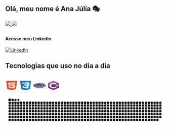 ## Olá, meu nome é Ana Júlia 🎭
<div>
<a href="https://github.com/anajuliazip">
<img height="180em" src="https://github-readme-stats.vercel.app/api?username=anajuliazip&show_icons=true&theme=cobalt">
<img height="180em" src="https://github-readme-stats.vercel.app/api/top-langs/?username=anajuliazip&layout=donut-vertical&icons=true&theme=cobalt">
</a>
</div>

##

#### Acesse meu LinkedIn
[![LinkedIn](https://img.shields.io/badge/LinkedIn-0077B5?style=for-the-badge&logo=linkedin&logoColor=white)](https://www.linkedin.com/in/anajuliadacruz/)

## Tecnologias que uso no dia a dia

<div><br>
  <img align="center" alt="Ana-HTML" height="30" width="40" src="https://raw.githubusercontent.com/devicons/devicon/master/icons/html5/html5-original.svg">
  <img align="center" alt="Ana-CSS" height="30" width="40" src="https://raw.githubusercontent.com/devicons/devicon/master/icons/css3/css3-original.svg">
  <img align="center" alt="Ana-PHP" height="30" width="40" src="https://raw.githubusercontent.com/devicons/devicon/master/icons/php/php-original.svg">
  <img align="center" alt="Ana-Csharp" height="30" width="40" src="https://raw.githubusercontent.com/devicons/devicon/master/icons/csharp/csharp-original.svg">
</div>
<br/>
<picture>
  <source media="(prefers-color-scheme: dark)" srcset="https://raw.githubusercontent.com/anajuliazip/anajuliazip/output/github-contribution-grid-snake-dark.svg">
  <source media="(prefers-color-scheme: light)" srcset="https://raw.githubusercontent.com/anajuliazip/anajuliazip/output/github-contribution-grid-snake.svg">
  <img alt="github contribution grid snake animation" src="https://raw.githubusercontent.com/anajuliazip/anajuliazip/output/github-contribution-grid-snake.svg">
<br/>
</picture>

